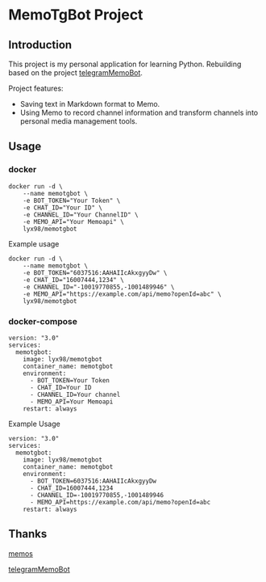 # MemoTgBot Project
## Introduction
This project is my personal application for learning Python. Rebuilding based on the project [telegramMemoBot](https://github.com/qazxcdswe123/telegramMemoBot). 

Project features:
- Saving text in Markdown format to Memo.
- Using Memo to record channel information and transform channels into personal media management tools.


## Usage
### docker
    docker run -d \
        --name memotgbot \
        -e BOT_TOKEN="Your Token" \
        -e CHAT_ID="Your ID" \
        -e CHANNEL_ID="Your ChannelID" \
        -e MEMO_API="Your Memoapi" \
        lyx98/memotgbot
Example usage

    docker run -d \
        --name memotgbot \
        -e BOT_TOKEN="6037516:AAHAIIcAkxgyyDw" \
        -e CHAT_ID="16007444,1234" \
        -e CHANNEL_ID="-10019770855,-1001489946" \
        -e MEMO_API="https://example.com/api/memo?openId=abc" \
        lyx98/memotgbot
### docker-compose
    version: "3.0"
    services:
      memotgbot:
        image: lyx98/memotgbot
        container_name: memotgbot
        environment:
          - BOT_TOKEN=Your Token
          - CHAT_ID=Your ID
          - CHANNEL_ID=Your channel
          - MEMO_API=Your Memoapi
        restart: always
Example Usage

    version: "3.0"
    services:
      memotgbot:
        image: lyx98/memotgbot
        container_name: memotgbot
        environment:
          - BOT_TOKEN=6037516:AAHAIIcAkxgyyDw
          - CHAT_ID=16007444,1234
          - CHANNEL_ID=-10019770855,-1001489946
          - MEMO_API=https://example.com/api/memo?openId=abc
        restart: always

## Thanks
[memos](https://github.com/usememos/memos)

[telegramMemoBot](https://github.com/qazxcdswe123/telegramMemoBot)